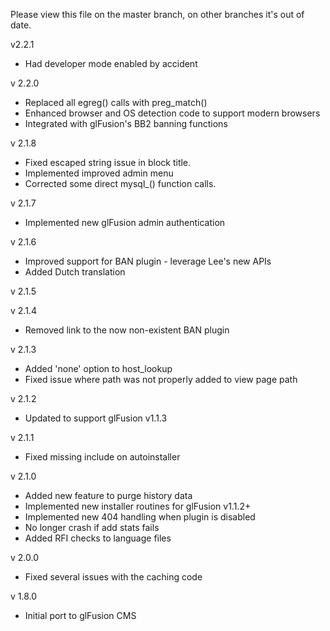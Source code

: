 Please view this file on the master branch, on other branches it's out of date.

v2.2.1
  - Had developer mode enabled by accident

v 2.2.0
  - Replaced all egreg() calls with preg_match()
  - Enhanced browser and OS detection code to support modern browsers
  - Integrated with glFusion's BB2 banning functions

v 2.1.8
  - Fixed escaped string issue in block title.
  - Implemented improved admin menu
  - Corrected some direct mysql_() function calls.

v 2.1.7
  - Implemented new glFusion admin authentication

v 2.1.6
  - Improved support for BAN plugin - leverage Lee's new APIs
  - Added Dutch translation

v 2.1.5

v 2.1.4
  - Removed link to the now non-existent BAN plugin

v 2.1.3
  - Added 'none' option to host_lookup
  - Fixed issue where path was not properly added to view page path

v 2.1.2
  - Updated to support glFusion v1.1.3

v 2.1.1
  - Fixed missing include on autoinstaller

v 2.1.0
  - Added new feature to purge history data
  - Implemented new installer routines for glFusion v1.1.2+
  - Implemented new 404 handling when plugin is disabled
  - No longer crash if add stats fails
  - Added RFI checks to language files

v 2.0.0
  - Fixed several issues with the caching code

v 1.8.0
  - Initial port to glFusion CMS